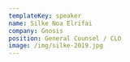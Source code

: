 ```yaml
---
templateKey: speaker
name: Silke Noa Elrifai
company: Gnosis
position: General Counsel / CLO
image: /img/silke-2019.jpg
---
```


